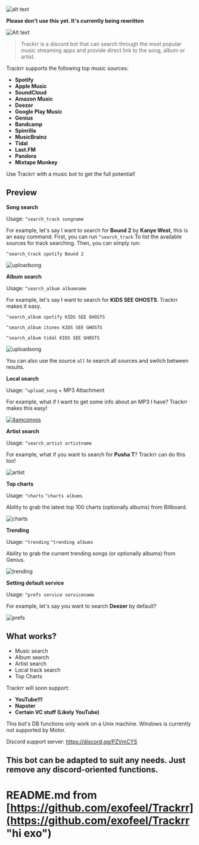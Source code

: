 ![alt text][logo]


**Please don't use this yet. It's currently being rewritten**

[logo]: https://media.discordapp.net/attachments/451356934579421184/454714142977163276/Group.png "Introducing Trackrr"
![Alt text](https://media.discordapp.net/attachments/454821463715872779/454823250585714699/Artboard.png?width=1080&height=80)
> Trackrr is a discord bot that can search through the most popular music streaming apps and provide direct link to the song, album or artist.

Trackrr supports the following top music sources:
* **Spotify**
* **Apple Music**
* **SoundCloud**
* **Amazon Music**
* **Deezer**
* **Google Play Music**
* **Genius**
* **Bandcamp**
* **Spinrilla**
* **MusicBrainz**
* **Tidal**
* **Last.FM**
* **Pandora**
* **Mixtape Monkey**

Use Trackrr with a music bot to get the full potential!

## Preview

**Song search**

Usage: ```^search_track songname```

For example, let's say I want to search for **Bound 2** by **Kanye West**, this is an easy command. First, you can run ```^search_track``` To list the available sources for track searching. Then, you can simply run:

```^search_track spotify Bound 2```

![uploadsong](https://i.gyazo.com/f25294332e413fc87bf7b09ac7147a3e.png)

**Album search**

Usage: ```^search_album albumname```

For example, let's say I want to search for **KIDS SEE GHOSTS**. Trackrr makes it easy.

```^search_album spotify KIDS SEE GHOSTS```

```^search_album itunes KIDS SEE GHOSTS```

```^search_album tidal KIDS SEE GHOSTS```

![uploadsong](https://i.gyazo.com/51c92fcb0ec977cb3d8add7c5d783bb8.png)

You can also use the source ```all``` to search all sources and switch between results.

**Local search**

Usage: ```^upload_song``` + MP3 Attachment

For example, what if I want to get some info about an MP3 I have? Trackrr makes this easy!

[![4amconvos](https://i.gyazo.com/b4ac173c04bb1b47978cc9eac683b090.png)](https://soundcloud.com/4amconvos)

**Artist search**

Usage: ```^search_artist artistname```

For example, what if you want to search for **Pusha T**? Trackrr can do this too!

![artist](https://i.gyazo.com/7d33394b56834ca32dc4c5db068806fe.png)

**Top charts**

Usage: ```^charts``` ```^charts albums```

Ability to grab the latest top 100 charts (optionally albums) from Billboard.

![charts](https://i.gyazo.com/641b366d17aa12b16254e373bcf4a452.png)

**Trending**

Usage: ```^trending``` ```^trending albums```

Ability to grab the current trending songs (or optionally albums) from Genius.

![trending](https://i.gyazo.com/eb28c98c6dd17bcc554f63942db816c9.png)

**Setting default service**

Usage: ```^prefs service servicename```

For example, let's say you want to search **Deezer** by default?

![prefs](https://i.gyazo.com/a430d3fc7bac7b49a61c65cfe4a0714b.png)

## What works?
- Music search
- Album search
- Artist search
- Local track search
- Top Charts

Trackrr will soon support:
* **YouTube!!!**
* **Napster**
* **Certain VC stuff (Likely YouTube)**

This bot's DB functions only work on a Unix machine. Windows is currently not supported by Motor.

Discord support server: https://discord.gg/PZVmCYS

## This bot can be adapted to suit any needs. Just remove any discord-oriented functions.
# README.md from [https://github.com/exofeel/Trackrr](https://github.com/exofeel/Trackrr "hi exo")
